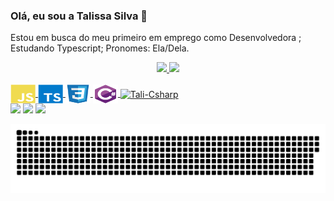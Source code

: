 ### Olá, eu sou a Talissa Silva 👋

Estou em busca do meu primeiro em emprego como Desenvolvedora ;
Estudando Typescript;
Pronomes: Ela/Dela.

<div align="center">
  <a href="https://github.com/talisilva">
  <img height="180em" src="https://github-readme-stats.vercel.app/api?username=talisilva&show_icons=true&theme=dracula&include_all_commits=true&count_private=true"/>
  <img height="180em" src="https://github-readme-stats.vercel.app/api/top-langs/?username=talisilva&layout=compact&langs_count=7&theme=dracula"/>
</div>
<div style="display: inline_block"><br>
  <img align="center" alt="Tali-Js" height="30" width="40" src="https://raw.githubusercontent.com/devicons/devicon/master/icons/javascript/javascript-plain.svg">
  <img align="center" alt="Tali-Ts" height="30" width="40" src="https://raw.githubusercontent.com/devicons/devicon/master/icons/typescript/typescript-plain.svg"
  <img align="center" alt="Tali-HTML" height="30" width="40" src="https://raw.githubusercontent.com/devicons/devicon/master/icons/html5/html5-original.svg">
  <img align="center" alt="Tali-CSS" height="30" width="40" src="https://raw.githubusercontent.com/devicons/devicon/master/icons/css3/css3-original.svg">
  <img align="center" alt="Tali-Csharp" height="30" width="40" src="https://raw.githubusercontent.com/devicons/devicon/master/icons/csharp/csharp-original.svg">
  <img align="center" alt="Tali-Csharp" height="30" width="40" src="https://cdn.jsdelivr.net/gh/devicons/devicon/icons/java/java-original.svg">
</div>
<div> 
  <a href="https://instagram.com/talisilva" target="_blank"><img src="https://img.shields.io/badge/-Instagram-%23E4405F?style=for-the-badge&logo=instagram&logoColor=white" target="_blank"></a>
  <a href = "gmail:talissaagtha@gmail.com"><img src=	"https://img.shields.io/badge/Gmail-D14836?style=for-the-badge&logo=gmail&logoColor=white" target="_blank"></a>
  <a href="https://www.linkedin.com/in/talissasilva" target="_blank"><img src="https://img.shields.io/badge/-LinkedIn-%230077B5?style=for-the-badge&logo=linkedin&logoColor=white" target="_blank"></a> 
 
  ![Snake animation](https://github.com/talisilva/talisilva/blob/output/github-contribution-grid-snake.svg)
 
</div>
